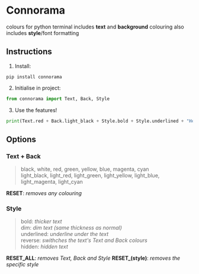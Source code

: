 # Connorama

colours for python terminal
includes **text** and **background** colouring
also includes **style**/font formatting

## Instructions
1. Install:
```
pip install connorama
```
2. Initialise in project:
``` python
from connorama import Text, Back, Style
```
3. Use the features!
``` python
print(Text.red + Back.light_black + Style.bold + Style.underlined + "Hello world!" + Style.RESET_ALL)
```

## Options
### Text + Back
> black, white, red, green, yellow, blue, magenta, cyan  
> light_black, light_red, light_green, light_yellow, light_blue, light_magenta, light_cyan

**RESET**: *removes any colouring*

### Style
> bold: *thicker text*  
> dim: *dim text (same thickness as normal)*  
> underlined: *underline under the text*  
> reverse: *swithches the text's Text and Back colours*  
> hidden: *hidden text*

**RESET_ALL**: *removes Text, Back and Style*
**RESET_(style)**: *removes the specific style*